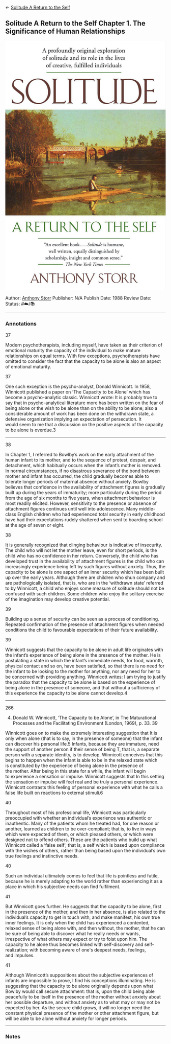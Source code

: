 \<- [Solitude A Return to the Self](Solitude%20A%20Return%20to%20the%20Self.md)

## Solitude A Return to the Self Chapter 1. The Significance of Human Relationships

[ ![150](%E2%9A%99%EF%B8%8F%20Tools/%F0%9F%93%B8%20Images/5091CAD5-76EE-4C7E-B790-CBBC8DCE0679.jpeg) ](https://www.amazon.com/Solitude-Return-Self-Anthony-Storr-ebook/dp/B00X4115XI/ref=tmm_kin_swatch_0?_encoding=UTF8&qid=1673114956&sr=8-1)

Author: [Anthony Storr]()
Publisher: N/A
Publish Date: 1988
Review Date:
Status: #☁️/📚 

---

### Annotations

37

Modern psychotherapists, including myself, have taken as their criterion of emotional maturity the capacity of the individual to make mature relationships on equal terms. With few exceptions, psychotherapists have omitted to consider the fact that the capacity to be alone is also an aspect of emotional maturity.

37

One such exception is the psycho-analyst, Donald Winnicott. In 1958, Winnicott published a paper on ‘The Capacity to be Alone’ which has become a psycho-analytic classic. Winnicott wrote: It is probably true to say that in psycho-analytical literature more has been written on the fear of being alone or the wish to be alone than on the ability to be alone; also a considerable amount of work has been done on the withdrawn state, a defensive organization implying an expectation of persecution. It would seem to me that a discussion on the positive aspects of the capacity to be alone is overdue.3

---

38

In Chapter 1, I referred to Bowlby’s work on the early attachment of the human infant to its mother, and to the sequence of protest, despair, and detachment, which habitually occurs when the infant’s mother is removed. In normal circumstances, if no disastrous severance of the bond between mother and infant has occurred, the child gradually becomes able to tolerate longer periods of maternal absence without anxiety. Bowlby believes that confidence in the availability of attachment figures is gradually built up during the years of immaturity; more particularly during the period from the age of six months to five years, when attachment behaviour is most readily elicited. However, sensitivity to the presence or absence of attachment figures continues until well into adolescence. Many middle-class English children who had experienced total security in early childhood have had their expectations rudely shattered when sent to boarding school at the age of seven or eight.

38

It is generally recognized that clinging behaviour is indicative of insecurity. The child who will not let the mother leave, even for short periods, is the child who has no confidence in her return. Conversely, the child who has developed trust in the availability of attachment figures is the child who can increasingly experience being left by such figures without anxiety. Thus, the capacity to be alone is one aspect of an inner security which has been built up over the early years. Although there are children who shun company and are pathologically isolated, that is, who are in the ‘withdrawn state’ referred to by Winnicott, a child who enjoys some measure of solitude should not be confused with such children. Some children who enjoy the solitary exercise of the imagination may develop creative potential.

39

Building up a sense of security can be seen as a process of conditioning. Repeated confirmation of the presence of attachment figures when needed conditions the child to favourable expectations of their future availability.

39

Winnicott suggests that the capacity to be alone in adult life originates with the infant’s experience of being alone in the presence of the mother. He is postulating a state in which the infant’s immediate needs, for food, warmth, physical contact and so on, have been satisfied, so that there is no need for the infant to be looking to the mother for anything, nor any need for her to be concerned with providing anything. Winnicott writes: I am trying to justify the paradox that the capacity to be alone is based on the experience of being alone in the presence of someone, and that without a sufficiency of this experience the capacity to be alone cannot develop.4

---

266

4. Donald W. Winnicott, ‘The Capacity to be Alone’, in The Maturational Processes and the Facilitating Environment (London, 1969), p. 33.
   39

Winnicott goes on to make the extremely interesting suggestion that It is only when alone (that is to say, in the presence of someone) that the infant can discover his personal life.5 Infants, because they are immature, need the support of another person if their sense of being T, that is, a separate person with a separate identity, is to develop. Winnicott conceives that this begins to happen when the infant is able to be in the relaxed state which is constituted by the experience of being alone in the presence of the mother. After being in this state for a while, the infant will begin to experience a sensation or impulse. Winnicott suggests that In this setting the sensation or impulse will feel real and be truly a personal experience. Winnicott contrasts this feeling of personal experience with what he calls a false life built on reactions to external stimuli.6

40

Throughout most of his professional life, Winnicott was particularly preoccupied with whether an individual’s experience was authentic or inauthentic. Many of the patients whom he treated had, for one reason or another, learned as children to be over-compliant; that is, to live in ways which were expected of them, or which pleased others, or which were designed not to offend others. These are the patients who build up what Winnicott called a ‘false self’; that is, a self which is based upon compliance with the wishes of others, rather than being based upon the individual’s own true feelings and instinctive needs.

40

Such an individual ultimately comes to feel that life is pointless and futile, because he is merely adapting to the world rather than experiencing it as a place in which his subjective needs can find fulfilment.

41

But Winnicott goes further. He suggests that the capacity to be alone, first in the presence of the mother, and then in her absence, is also related to the individual’s capacity to get in touch with, and make manifest, his own true inner feelings. It is only when the child has experienced a contented, relaxed sense of being alone with, and then without, the mother, that he can be sure of being able to discover what he really needs or wants, irrespective of what others may expect or try to foist upon him. The capacity to he alone thus becomes linked with self-discovery and self-realization; with becoming aware of one's deepest needs, feelings, and impulses.

41

Although Winnicott’s suppositions about the subjective experiences of infants are impossible to prove, I find his conceptions illuminating. He is suggesting that the capacity to be alone originally depends upon what Bowlby would call secure attachment: that is, upon the child being able peacefully to be itself in the presence of the mother without anxiety about her possible departure, and without anxiety as to what may or may not be expected by her. As the secure child grows, it will no longer need the constant physical presence of the mother or other attachment figure, but will be able to be alone without anxiety for longer periods.

---

### Notes
